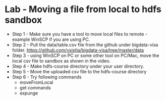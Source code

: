 <h1> Lab - Moving a file from local to hdfs sandbox </h1>

* Step 1 - Make sure you have a tool to move local files to remote - example WinSCP if you are using PC. 
* Step 2 - Pull the data/table.csv file from the github under bigdata-visa folder. 
https://github.com/vsistla/bigdata-visa/tree/master/data
* Step 3 - using WinSCP on PC or some other tool on PC/Mac, move the local csv file to sandbox as shown in the video. 
* Step 4 - Make hdfs-course directory under your user directory.
* Step 5 - Move the uploaded csv file to the hdfs-course directory
* Step 6 - Try following commands 
	* moveFromLocal 
	* get commands 
	* expunge 



